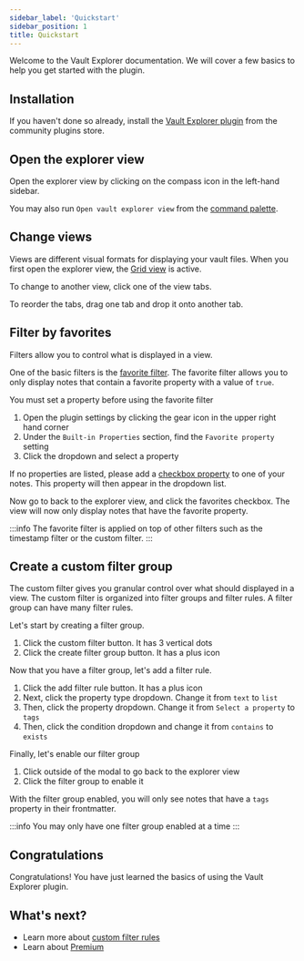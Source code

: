 ```yaml
---
sidebar_label: 'Quickstart'
sidebar_position: 1
title: Quickstart
---
```


<span className="large-text">Welcome to the Vault Explorer documentation. We will cover a few basics to help you get started with the plugin.</span>

## Installation
If you haven't done so already, install the [Vault Explorer plugin](https://obsidian.md/plugins?id=vault-explorer) from the community plugins store.

## Open the explorer view

Open the explorer view by clicking on the compass icon in the left-hand sidebar.

You may also run `Open vault explorer view` from the [command palette](https://help.obsidian.md/Plugins/Command+palette).

## Change views

Views are different visual formats for displaying your vault files. When you first open the explorer view, the [Grid view](/docs/views/grid) is active.

To change to another view, click one of the view tabs.

To reorder the tabs, drag one tab and drop it onto another tab.

## Filter by favorites

Filters allow you to control what is displayed in a view.

One of the basic filters is the [favorite filter](/docs/filters/favorite-filter). The favorite filter allows you to only display notes that contain a favorite property with a value of `true`.

You must set a property before using the favorite filter

1. Open the plugin settings by clicking the gear icon in the upper right hand corner
2. Under the `Built-in Properties` section, find the `Favorite property` setting
3. Click the dropdown and select a property

If no properties are listed, please add a [checkbox property](https://help.obsidian.md/Editing+and+formatting/Properties) to one of your notes. This property will then appear in the dropdown list.

Now go to back to the explorer view, and click the favorites checkbox. The view will now only display notes that have the favorite property.

:::info
The favorite filter is applied on top of other filters such as the timestamp filter or the custom filter.
:::

## Create a custom filter group

The custom filter gives you granular control over what should displayed in a view. The custom filter is organized into filter groups and filter rules. A filter group can have many filter rules.

Let's start by creating a filter group.

1. Click the custom filter button. It has 3 vertical dots
2. Click the create filter group button. It has a plus icon

Now that you have a filter group, let's add a filter rule.

1. Click the add filter rule button. It has a plus icon
2. Next, click the property type dropdown. Change it from `text` to `list`
3. Then, click the property dropdown. Change it from `Select a property` to `tags`
4. Then, click the condition dropdown and change it from `contains` to `exists`

Finally, let's enable our filter group

1. Click outside of the modal to go back to the explorer view
2. Click the filter group to enable it

With the filter group enabled, you will only see notes that have a `tags` property in their frontmatter.

:::info
You may only have one filter group enabled at a time
:::

## Congratulations

Congratulations! You have just learned the basics of using the Vault Explorer plugin.

## What's next?
- Learn more about [custom filter rules](/docs/filters/custom-filter#filter-rules)
- Learn about [Premium](/docs/premium)